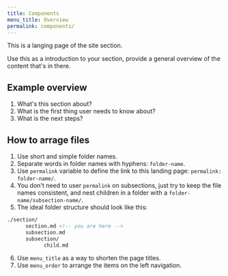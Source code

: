 ```yaml
---
title: Components
menu_title: Overview
permalink: components/
---
```


This is a langing page of the site section.

Use this as a introduction to your section, provide a general overview of the content that's in there.

## Example overview

1. What's this section about?
2. What is the first thing user needs to know about?
3. What is the next steps?

## How to arrage files

1. Use short and simple folder names.
2. Separate words in folder names with hyphens: `folder-name`.
3. Use `permalink` variable to define the link to this landing page: `permalink: folder-name/`.
4. You don't need to user `permalink` on subsections, just try to keep the file names consistent, and nest children in a folder with a `folder-name/subsection-name/`.
5. The ideal folder structure should look like this:
``` html
./section/
      section.md <!-- you are here -->
      subsection.md
      subsection/
            child.md
```
6. Use `menu_title` as a way to shorten the page titles.
7. Use `menu_order` to arrange the items on the left navigation.


